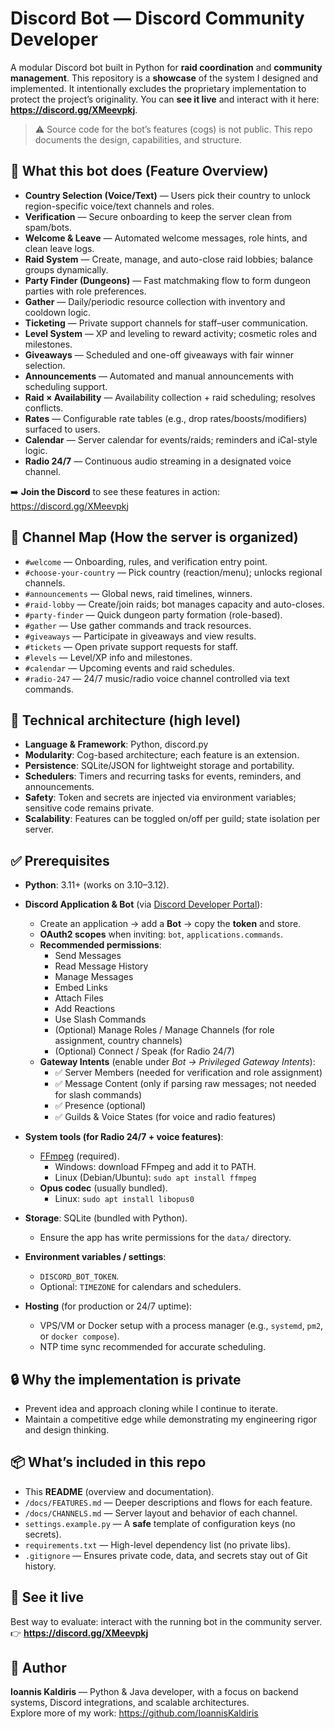 # Discord Bot — Discord Community Developer

A modular Discord bot built in Python for **raid coordination** and **community management**. 
This repository is a **showcase** of the system I designed and implemented. It intentionally excludes the proprietary implementation to protect the project’s originality. 
You can **see it live** and interact with it here: **https://discord.gg/XMeevpkj**.

> ⚠️ Source code for the bot’s features (cogs) is not public. This repo documents the design, capabilities, and structure.

## 👋 What this bot does (Feature Overview)
- **Country Selection (Voice/Text)** — Users pick their country to unlock region-specific voice/text channels and roles.
- **Verification** — Secure onboarding to keep the server clean from spam/bots.
- **Welcome & Leave** — Automated welcome messages, role hints, and clean leave logs.
- **Raid System** — Create, manage, and auto-close raid lobbies; balance groups dynamically.
- **Party Finder (Dungeons)** — Fast matchmaking flow to form dungeon parties with role preferences.
- **Gather** — Daily/periodic resource collection with inventory and cooldown logic.
- **Ticketing** — Private support channels for staff–user communication.
- **Level System** — XP and leveling to reward activity; cosmetic roles and milestones.
- **Giveaways** — Scheduled and one-off giveaways with fair winner selection.
- **Announcements** — Automated and manual announcements with scheduling support.
- **Raid × Availability** — Availability collection + raid scheduling; resolves conflicts.
- **Rates** — Configurable rate tables (e.g., drop rates/boosts/modifiers) surfaced to users.
- **Calendar** — Server calendar for events/raids; reminders and iCal-style logic.
- **Radio 24/7** — Continuous audio streaming in a designated voice channel.

➡️ **Join the Discord** to see these features in action: https://discord.gg/XMeevpkj

## 🧭 Channel Map (How the server is organized)
- `#welcome` — Onboarding, rules, and verification entry point.
- `#choose-your-country` — Pick country (reaction/menu); unlocks regional channels.
- `#announcements` — Global news, raid timelines, winners.
- `#raid-lobby` — Create/join raids; bot manages capacity and auto-closes.
- `#party-finder` — Quick dungeon party formation (role-based).
- `#gather` — Use gather commands and track resources.
- `#giveaways` — Participate in giveaways and view results.
- `#tickets` — Open private support requests for staff.
- `#levels` — Level/XP info and milestones.
- `#calendar` — Upcoming events and raid schedules.
- `#radio-247` — 24/7 music/radio voice channel controlled via text commands.

## 🧩 Technical architecture (high level)
- **Language & Framework**: Python, discord.py
- **Modularity**: Cog-based architecture; each feature is an extension.
- **Persistence**: SQLite/JSON for lightweight storage and portability.
- **Schedulers**: Timers and recurring tasks for events, reminders, and announcements.
- **Safety**: Token and secrets are injected via environment variables; sensitive code remains private.
- **Scalability**: Features can be toggled on/off per guild; state isolation per server.

## ✅ Prerequisites

- **Python**: 3.11+ (works on 3.10–3.12).  

- **Discord Application & Bot** (via [Discord Developer Portal](https://discord.com/developers/applications)):
  - Create an application → add a **Bot** → copy the **token** and store.
  - **OAuth2 scopes** when inviting: `bot`, `applications.commands`.
  - **Recommended permissions**: 
    - Send Messages  
    - Read Message History  
    - Manage Messages  
    - Embed Links  
    - Attach Files  
    - Add Reactions  
    - Use Slash Commands  
    - (Optional) Manage Roles / Manage Channels (for role assignment, country channels)  
    - (Optional) Connect / Speak (for Radio 24/7)  
  - **Gateway Intents** (enable under *Bot → Privileged Gateway Intents*):
    - ✅ Server Members (needed for verification and role assignment)  
    - ✅ Message Content (only if parsing raw messages; not needed for slash commands)  
    - ✅ Presence (optional)  
    - ✅ Guilds & Voice States (for voice and radio features)  

- **System tools (for Radio 24/7 + voice features)**:
  - [FFmpeg](https://ffmpeg.org/download.html) (required).  
    - Windows: download FFmpeg and add it to PATH.  
    - Linux (Debian/Ubuntu): `sudo apt install ffmpeg`
  - **Opus codec** (usually bundled).  
    - Linux: `sudo apt install libopus0`

- **Storage**: SQLite (bundled with Python).  
  - Ensure the app has write permissions for the `data/` directory.  

- **Environment variables / settings**:
  - `DISCORD_BOT_TOKEN`.  
  - Optional: `TIMEZONE` for calendars and schedulers.  

- **Hosting** (for production or 24/7 uptime):  
  - VPS/VM or Docker setup with a process manager (e.g., `systemd`, `pm2`, or `docker compose`).  
  - NTP time sync recommended for accurate scheduling.


## 🔒 Why the implementation is private
- Prevent idea and approach cloning while I continue to iterate.
- Maintain a competitive edge while demonstrating my engineering rigor and design thinking.

## 📦 What’s included in this repo
- This **README** (overview and documentation).
- `/docs/FEATURES.md` — Deeper descriptions and flows for each feature.
- `/docs/CHANNELS.md` — Server layout and behavior of each channel.
- `settings.example.py` — A **safe** template of configuration keys (no secrets).
- `requirements.txt` — High-level dependency list (no private libs).
- `.gitignore` — Ensures private code, data, and secrets stay out of Git history.

## 🚀 See it live
Best way to evaluate: interact with the running bot in the community server.  
👉 **https://discord.gg/XMeevpkj**

## 👤 Author
**Ioannis Kaldiris** — Python & Java developer, with a focus on backend systems, Discord integrations, and scalable architectures.  
Explore more of my work: https://github.com/IoannisKaldiris

